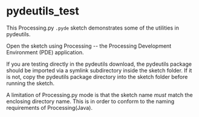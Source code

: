 # pydeutils_test

This Processing.py `.pyde` sketch demonstrates some of the utilities in
pydeutils.

Open the sketch using Processing -- the Processing Development Environment
(PDE) application.

If you are testing directly in the pydeutils download, the pydeutils
package should be imported via a symlink subdirectory inside the sketch
folder. If it is not, copy the pydeutils package directory into the sketch
folder before running the sketch.

A limitation of Processing.py mode is that the sketch name *must* match the
enclosing directory name. This is in order to conform to the naming
requirements of Processing(Java).
